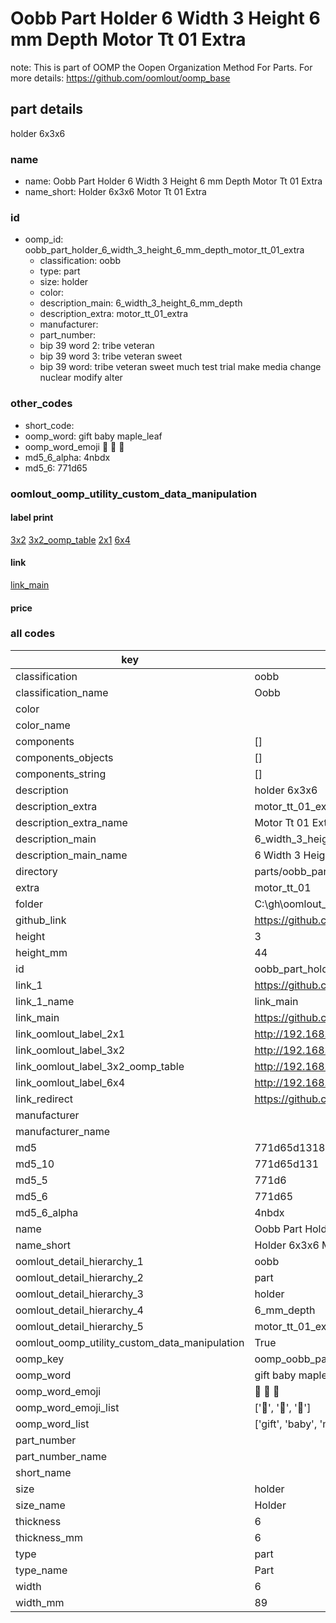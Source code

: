 # Oobb Part Holder 6 Width 3 Height 6 mm Depth Motor Tt 01 Extra  

note: This is part of OOMP the Oopen Organization Method For Parts. For more details: https://github.com/oomlout/oomp_base

##  part details
  



holder 6x3x6



### name
* name: Oobb Part Holder 6 Width 3 Height 6 mm Depth Motor Tt 01 Extra
* name_short: Holder 6x3x6 Motor Tt 01 Extra
### id
* oomp_id: oobb_part_holder_6_width_3_height_6_mm_depth_motor_tt_01_extra
  * classification: oobb
  * type: part
  * size: holder
  * color: 
  * description_main: 6_width_3_height_6_mm_depth
  * description_extra: motor_tt_01_extra
  * manufacturer: 
  * part_number: 
  * bip 39 word 2: tribe veteran
  * bip 39 word 3: tribe veteran sweet
  * bip 39 word: tribe veteran sweet much test trial make media change nuclear modify alter

### other_codes
* short_code: 
* oomp_word: gift baby maple_leaf
* oomp_word_emoji :gift: :baby: :maple_leaf:
* md5_6_alpha: 4nbdx
* md5_6: 771d65






### oomlout_oomp_utility_custom_data_manipulation
#### label print
[3x2](http://192.168.1.245:1112/?label=oomp%204nbdx)
[3x2_oomp_table](http://192.168.1.108:1112/?label=oomp%204nbdx)
[2x1](http://192.168.1.242:1112/?label=oomp%204nbdx)
[6x4](http://192.168.1.55:1112/?label=oomp%204nbdx)    

#### link

[link_main](https://github.com/oomlout/oomlout_oobb_version_4_generated_parts/tree/main/navigation_oomp/oobb/part/holder/6_width_3_height_6_mm_depth/motor_tt_01_extra/part)                              

#### price







### all codes 
| key | value |  
| --- | --- |  
| classification | oobb |  
| classification_name | Oobb |  
| color |  |  
| color_name |  |  
| components | [] |  
| components_objects | [] |  
| components_string | [] |  
| description | holder 6x3x6 |  
| description_extra | motor_tt_01_extra |  
| description_extra_name | Motor Tt 01 Extra |  
| description_main | 6_width_3_height_6_mm_depth |  
| description_main_name | 6 Width 3 Height 6 mm Depth |  
| directory | parts/oobb_part_holder_6_width_3_height_6_mm_depth_motor_tt_01_extra |  
| extra | motor_tt_01 |  
| folder | C:\gh\oomlout_oobb_version_4_generated_parts\parts\oobb_part_holder_6_width_3_height_6_mm_depth_motor_tt_01_extra |  
| github_link | https://github.com/oomlout/oomlout_oomp_part_src/tree/main/parts/oobb_part_holder_6_width_3_height_6_mm_depth_motor_tt_01_extra |  
| height | 3 |  
| height_mm | 44 |  
| id | oobb_part_holder_6_width_3_height_6_mm_depth_motor_tt_01_extra |  
| link_1 | https://github.com/oomlout/oomlout_oobb_version_4_generated_parts/tree/main/navigation_oomp/oobb/part/holder/6_width_3_height_6_mm_depth/motor_tt_01_extra/part |  
| link_1_name | link_main |  
| link_main | https://github.com/oomlout/oomlout_oobb_version_4_generated_parts/tree/main/navigation_oomp/oobb/part/holder/6_width_3_height_6_mm_depth/motor_tt_01_extra/part |  
| link_oomlout_label_2x1 | http://192.168.1.242:1112/?label=oomp%204nbdx |  
| link_oomlout_label_3x2 | http://192.168.1.245:1112/?label=oomp%204nbdx |  
| link_oomlout_label_3x2_oomp_table | http://192.168.1.108:1112/?label=oomp%204nbdx |  
| link_oomlout_label_6x4 | http://192.168.1.55:1112/?label=oomp%204nbdx |  
| link_redirect | https://github.com/oomlout/oomlout_oobb_version_4_generated_parts/tree/main/parts/oobb_holder_06_03_06_ex_motor_tt_01 |  
| manufacturer |  |  
| manufacturer_name |  |  
| md5 | 771d65d1318a70d3a0efc911b77ccf42 |  
| md5_10 | 771d65d131 |  
| md5_5 | 771d6 |  
| md5_6 | 771d65 |  
| md5_6_alpha | 4nbdx |  
| name | Oobb Part Holder 6 Width 3 Height 6 mm Depth Motor Tt 01 Extra |  
| name_short | Holder 6x3x6 Motor Tt 01 Extra |  
| oomlout_detail_hierarchy_1 | oobb |  
| oomlout_detail_hierarchy_2 | part |  
| oomlout_detail_hierarchy_3 | holder |  
| oomlout_detail_hierarchy_4 | 6_mm_depth |  
| oomlout_detail_hierarchy_5 | motor_tt_01_extra |  
| oomlout_oomp_utility_custom_data_manipulation | True |  
| oomp_key | oomp_oobb_part_holder_6_width_3_height_6_mm_depth_motor_tt_01_extra |  
| oomp_word | gift baby maple_leaf |  
| oomp_word_emoji | :gift: :baby: :maple_leaf: |  
| oomp_word_emoji_list | [':gift:', ':baby:', ':maple_leaf:'] |  
| oomp_word_list | ['gift', 'baby', 'maple_leaf'] |  
| part_number |  |  
| part_number_name |  |  
| short_name |  |  
| size | holder |  
| size_name | Holder |  
| thickness | 6 |  
| thickness_mm | 6 |  
| type | part |  
| type_name | Part |  
| width | 6 |  
| width_mm | 89 |  
